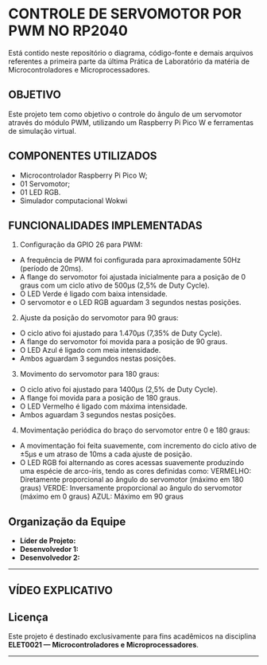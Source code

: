 # **CONTROLE DE SERVOMOTOR POR PWM NO RP2040**

Está contido neste repositório o diagrama, código-fonte e demais arquivos referentes a primeira parte da última Prática de Laboratório da matéria de Microcontroladores e Microprocessadores.

## **OBJETIVO**

Este projeto tem como objetivo o controle do ângulo de um servomotor através do módulo PWM, utilizando um Raspberry Pi Pico W e ferramentas de simulação virtual.

## **COMPONENTES UTILIZADOS**

- Microcontrolador Raspberry Pi Pico W;
- 01 Servomotor;
- 01 LED RGB.
- Simulador computacional Wokwi

## **FUNCIONALIDADES IMPLEMENTADAS**

1. Configuração da GPIO 26 para PWM:
- A frequência de PWM foi configurada para aproximadamente 50Hz (período de 20ms).
- A flange do servomotor foi ajustada inicialmente para a posição de 0 graus com um ciclo ativo de 500µs (2,5% de Duty Cycle).
- O LED Verde é ligado com baixa intensidade.
- O servomotor e o LED RGB aguardam 3 segundos nestas posições.

2. Ajuste da posição do servomotor para 90 graus:
- O ciclo ativo foi ajustado para 1.470µs (7,35% de Duty Cycle).
- A flange do servomotor foi movida para a posição de 90 graus.
- O LED Azul é ligado com meia intensidade.
- Ambos aguardam 3 segundos nestas posições.

3. Movimento do servomotor para 180 graus:
- O ciclo ativo foi ajustado para 1400µs (2,5% de Duty Cycle).
- A flange foi movida para a posição de 180 graus.
- O LED Vermelho é ligado com máxima intensidade.
- Ambos aguardam 3 segundos nestas posições.

4. Movimentação periódica do braço do servomotor entre 0 e 180 graus:
- A movimentação foi feita suavemente, com incremento do ciclo ativo de ±5µs e um atraso de 10ms a cada ajuste de posição.
- O LED RGB foi alternando as cores acessas suavemente produzindo uma espécie de arco-íris, tendo as cores definidas como:
     VERMELHO: Diretamente proporcional ao ângulo do servomotor (máximo em 180 graus)
     VERDE: Inversamente proporcional ao ângulo do servomotor (máximo em 0 graus)
     AZUL: Máximo em 90 graus

## Organização da Equipe
- **Líder de Projeto:** 
- **Desenvolvedor 1:**
- **Desenvolvedor 2:**

---

## **VÍDEO EXPLICATIVO**


## Licença
Este projeto é destinado exclusivamente para fins acadêmicos na disciplina **ELET0021 — Microcontroladores e Microprocessadores**.

---

